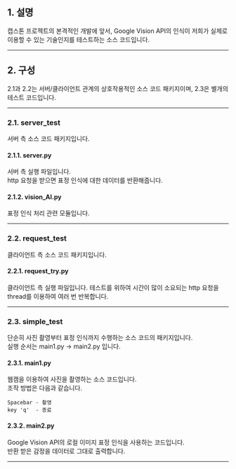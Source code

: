 ## 1. 설명  
캡스톤 프로젝트의 본격적인 개발에 앞서, Google Vision API의 인식이 저희가 실제로 이용할 수 있는 기술인지를 테스트하는 소스 코드입니다.  

-----------------------  

## 2. 구성
2.1과 2.2는 서버/클라이언트 관계의 상호작용적인 소스 코드 패키지이며, 2.3은 별개의 테스트 코드입니다.  


-----------------------  
### 2.1. server_test
서버 측 소스 코드 패키지입니다.  

#### 2.1.1. server.py  
서버 측 실행 파일입니다.  
http 요청을 받으면 표정 인식에 대한 데이터를 반환해줍니다.

#### 2.1.2. vision_AI.py
표정 인식 처리 관련 모듈입니다.


-----------------------  
### 2.2. request_test
클라이언트 측 소스 코드 패키지입니다.

#### 2.2.1. request_try.py
클라이언트 측 실행 파일입니다.
테스트를 위하여 시간이 많이 소요되는 http 요청을 thread를 이용하여 여러 번 반복합니다.  


-----------------------  
### 2.3. simple_test
단순히 사진 촬영부터 표정 인식까지 수행하는 소스 코드의 패키지입니다.  
실행 순서는 main1.py -> main2.py 입니다.

#### 2.3.1. main1.py  
웹캠을 이용하여 사진을 촬영하는 소스 코드입니다.  
조작 방법은 다음과 같습니다.  

    Spacebar - 촬영
    key 'q'  - 종료

#### 2.3.2. main2.py
Google Vision API의 로컬 이미지 표정 인식을 사용하는 코드입니다.  
반환 받은 감정을 데이터로 그대로 출력합니다.

-----------------------  
